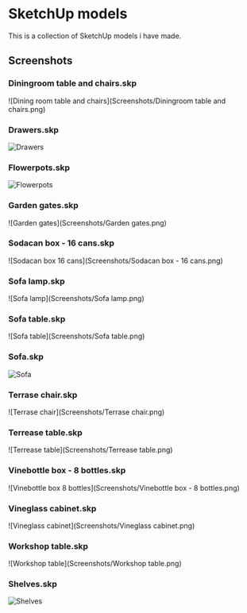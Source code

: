 SketchUp models
====================

This is a collection of SketchUp models i have made.

Screenshots
----

### Diningroom table and chairs.skp
![Dining room table and chairs](Screenshots/Diningroom table and chairs.png)

### Drawers.skp
![Drawers](Screenshots/Drawers.png)

### Flowerpots.skp
![Flowerpots](Screenshots/Flowerpots.png)

### Garden gates.skp
![Garden gates](Screenshots/Garden gates.png)

### Sodacan box - 16 cans.skp
![Sodacan box 16 cans](Screenshots/Sodacan box - 16 cans.png)

### Sofa lamp.skp
![Sofa lamp](Screenshots/Sofa lamp.png)

### Sofa table.skp
![Sofa table](Screenshots/Sofa table.png)

### Sofa.skp
![Sofa](Screenshots/Sofa.png)

### Terrase chair.skp
![Terrase chair](Screenshots/Terrase chair.png)

### Terrease table.skp
![Terrease table](Screenshots/Terrease table.png)

### Vinebottle box - 8 bottles.skp
![Vinebottle box 8 bottles](Screenshots/Vinebottle box - 8 bottles.png)

### Vineglass cabinet.skp
![Vineglass cabinet](Screenshots/Vineglass cabinet.png)

### Workshop table.skp
![Workshop table](Screenshots/Workshop table.png)

### Shelves.skp
![Shelves](Screenshots/Shelves.png)

